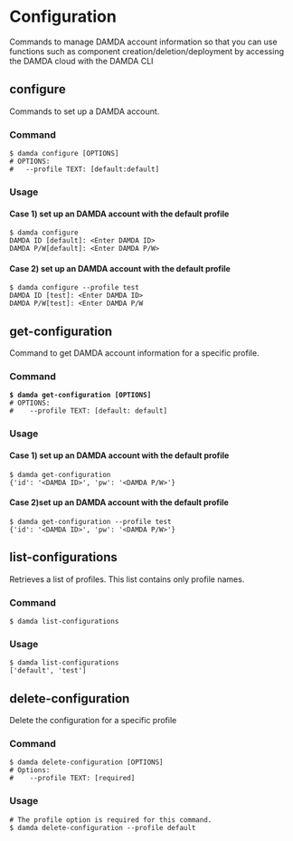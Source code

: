 # Configuration

Commands to manage DAMDA account information so that you can use functions such as component creation/deletion/deployment by accessing the DAMDA cloud with the DAMDA CLI

## configure

Commands to set up a DAMDA account.

### Command

```
$ damda configure [OPTIONS]
# OPTIONS:
#   --profile TEXT: [default:default]
```

### Usage

#### Case 1) set up an DAMDA account with the default profile

```
$ damda configure
DAMDA ID [default]: <Enter DAMDA ID>
DAMDA P/W[default]: <Enter DAMDA P/W>
```

#### Case 2) set up an DAMDA account with the default profile

```
$ damda configure --profile test
DAMDA ID [test]: <Enter DAMDA ID>
DAMDA P/W[test]: <Enter DAMDA P/W
```

## get-configuration

Command to get DAMDA account information for a specific profile.

### Command

<pre><code><strong>$ damda get-configuration [OPTIONS]
</strong># OPTIONS:
#    --profile TEXT: [default: default]</code></pre>

### Usage

#### Case 1) set up an DAMDA account with the default profile

```
$ damda get-configuration
{'id': '<DAMDA ID>', 'pw': '<DAMDA P/W>'}
```

#### Case 2)set up an DAMDA account with the default profile

```
$ damda get-configuration --profile test
{'id': '<DAMDA ID>', 'pw': '<DAMDA P/W>'}
```

## list-configurations

Retrieves a list of profiles. This list contains only profile names.

### Command

```
$ damda list-configurations
```

### Usage

```
$ damda list-configurations
['default', 'test']
```

## delete-configuration

Delete the configuration for a specific profile

### Command

```
$ damda delete-configuration [OPTIONS]
# Options:
#    --profile TEXT: [required]
```

### Usage

```
# The profile option is required for this command.
$ damda delete-configuration --profile default
```
